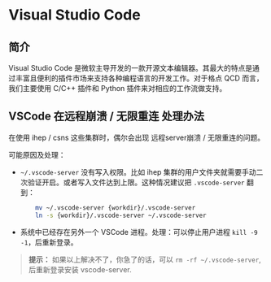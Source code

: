 # Visual Studio Code

## 简介

Visual Studio Code 是微软主导开发的一款开源文本编辑器。其最大的特点是通过丰富且便利的插件市场来支持各种编程语言的开发工作。对于格点 QCD 而言，我们主要使用 C/C++ 插件和 Python 插件来对相应的工作流做支持。

## VSCode 在远程崩溃 / 无限重连 处理办法

在使用 ihep / csns 这些集群时，偶尔会出现 远程server崩溃 / 无限重连的问题。

可能原因及处理：

- `~/.vscode-server` 没有写入权限。比如 ihep 集群的用户文件夹就需要手动二次验证开启。或者写入文件达到上限。这种情况建议把 `.vscode-server` 翻到：

    ```bash
        mv ~/.vscode-server {workdir}/.vscode-server
        ln -s {workdir}/.vscode-server ~/.vscode-server
    ```

- 系统中已经存在另外一个 VSCode 进程。处理：可以停止用户进程 `kill -9 -1`，后重新登录。

> **提示：** 如果以上解决不了，你急了的话，可以 `rm -rf ~/.vscode-server`, 后重新登录安装 vscode-server.
